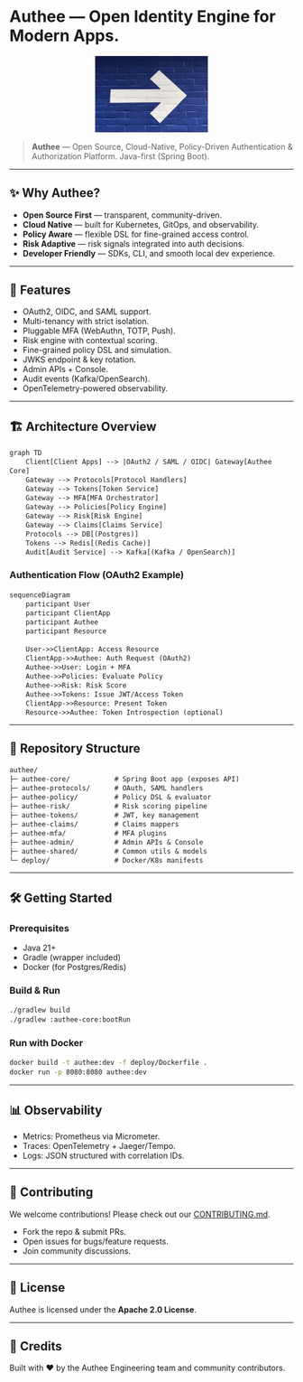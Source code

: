 # Authee — Open Identity Engine for Modern Apps.

<p align="center">
  <img src="src/main/resources/static/Authee_Logo.jpg" alt="Authee Logo" width="200"/>
</p>

> **Authee** — Open Source, Cloud-Native, Policy-Driven Authentication & Authorization Platform.
> Java-first (Spring Boot).

---

## ✨ Why Authee?

* **Open Source First** — transparent, community-driven.
* **Cloud Native** — built for Kubernetes, GitOps, and observability.
* **Policy Aware** — flexible DSL for fine-grained access control.
* **Risk Adaptive** — risk signals integrated into auth decisions.
* **Developer Friendly** — SDKs, CLI, and smooth local dev experience.

---

## 🚀 Features

* OAuth2, OIDC, and SAML support.
* Multi-tenancy with strict isolation.
* Pluggable MFA (WebAuthn, TOTP, Push).
* Risk engine with contextual scoring.
* Fine-grained policy DSL and simulation.
* JWKS endpoint & key rotation.
* Admin APIs + Console.
* Audit events (Kafka/OpenSearch).
* OpenTelemetry-powered observability.

---

## 🏗️ Architecture Overview

```mermaid
graph TD
    Client[Client Apps] --> |OAuth2 / SAML / OIDC| Gateway[Authee Core]
    Gateway --> Protocols[Protocol Handlers]
    Gateway --> Tokens[Token Service]
    Gateway --> MFA[MFA Orchestrator]
    Gateway --> Policies[Policy Engine]
    Gateway --> Risk[Risk Engine]
    Gateway --> Claims[Claims Service]
    Protocols --> DB[(Postgres)]
    Tokens --> Redis[(Redis Cache)]
    Audit[Audit Service] --> Kafka[(Kafka / OpenSearch)]
```

### Authentication Flow (OAuth2 Example)

```mermaid
sequenceDiagram
    participant User
    participant ClientApp
    participant Authee
    participant Resource

    User->>ClientApp: Access Resource
    ClientApp->>Authee: Auth Request (OAuth2)
    Authee->>User: Login + MFA
    Authee->>Policies: Evaluate Policy
    Authee->>Risk: Risk Score
    Authee->>Tokens: Issue JWT/Access Token
    ClientApp->>Resource: Present Token
    Resource->>Authee: Token Introspection (optional)
```

---

## 📂 Repository Structure

```
authee/
├─ authee-core/           # Spring Boot app (exposes API)
├─ authee-protocols/      # OAuth, SAML handlers
├─ authee-policy/         # Policy DSL & evaluator
├─ authee-risk/           # Risk scoring pipeline
├─ authee-tokens/         # JWT, key management
├─ authee-claims/         # Claims mappers
├─ authee-mfa/            # MFA plugins
├─ authee-admin/          # Admin APIs & Console
├─ authee-shared/         # Common utils & models
└─ deploy/                # Docker/K8s manifests
```

---

## 🛠️ Getting Started

### Prerequisites

* Java 21+
* Gradle (wrapper included)
* Docker (for Postgres/Redis)

### Build & Run

```bash
./gradlew build
./gradlew :authee-core:bootRun
```

### Run with Docker

```bash
docker build -t authee:dev -f deploy/Dockerfile .
docker run -p 8080:8080 authee:dev
```

---

## 📊 Observability

* Metrics: Prometheus via Micrometer.
* Traces: OpenTelemetry + Jaeger/Tempo.
* Logs: JSON structured with correlation IDs.

---

## 🤝 Contributing

We welcome contributions! Please check out our [CONTRIBUTING.md](CONTRIBUTING.md).

* Fork the repo & submit PRs.
* Open issues for bugs/feature requests.
* Join community discussions.

---

## 📜 License

Authee is licensed under the **Apache 2.0 License**.

---

## 🙌 Credits

Built with ❤️ by the Authee Engineering team and community contributors.
